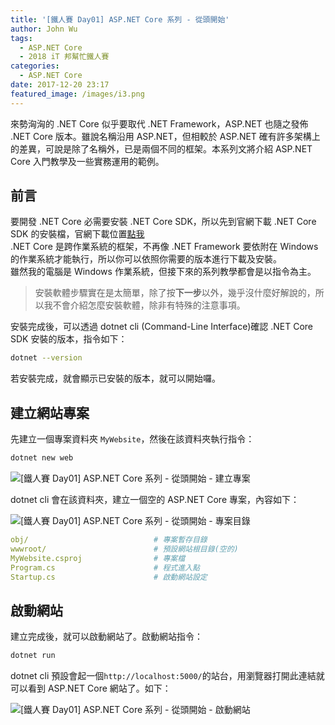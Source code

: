 ```yaml
---
title: '[鐵人賽 Day01] ASP.NET Core 系列 - 從頭開始'
author: John Wu
tags:
  - ASP.NET Core
  - 2018 iT 邦幫忙鐵人賽
categories:
  - ASP.NET Core
date: 2017-12-20 23:17
featured_image: /images/i3.png
---
```


來勢洶洶的 .NET Core 似乎要取代 .NET Framework，ASP.NET 也隨之發佈 .NET Core 版本。雖說名稱沿用 ASP.NET，但相較於 ASP.NET 確有許多架構上的差異，可說是除了名稱外，已是兩個不同的框架。本系列文將介紹 ASP.NET Core 入門教學及一些實務運用的範例。

<!-- more -->

## 前言

要開發 .NET Core 必需要安裝 .NET Core SDK，所以先到官網下載 .NET Core SDK 的安裝檔，官網下載位置[點我](https://www.microsoft.com/net/download/)  
.NET Core 是跨作業系統的框架，不再像 .NET Framework 要依附在 Windows 的作業系統才能執行，所以你可以依照你需要的版本進行下載及安裝。  
雖然我的電腦是 Windows 作業系統，但接下來的系列教學都會是以指令為主。  

> 安裝軟體步驟實在是太簡單，除了按**下一步**以外，幾乎沒什麼好解說的，所以我不會介紹怎麼安裝軟體，除非有特殊的注意事項。  

安裝完成後，可以透過 dotnet cli (Command-Line Interface)確認 .NET Core SDK 安裝的版本，指令如下：
```sh
dotnet --version
```

若安裝完成，就會顯示已安裝的版本，就可以開始囉。  

## 建立網站專案

先建立一個專案資料夾 `MyWebsite`，然後在該資料夾執行指令：
```sh
dotnet new web
```

![[鐵人賽 Day01] ASP.NET Core 系列 - 從頭開始 - 建立專案](/images/i1.png)

dotnet cli 會在該資料夾，建立一個空的 ASP.NET Core 專案，內容如下：  

![[鐵人賽 Day01] ASP.NET Core 系列 - 從頭開始 - 專案目錄](/images/i2.png)
```yml
obj/                            # 專案暫存目錄
wwwroot/                        # 預設網站根目錄(空的)
MyWebsite.csproj                # 專案檔
Program.cs                      # 程式進入點
Startup.cs                      # 啟動網站設定
```

## 啟動網站

建立完成後，就可以啟動網站了。啟動網站指令：
```sh
dotnet run
```
dotnet cli 預設會起一個`http://localhost:5000/`的站台，用瀏覽器打開此連結就可以看到 ASP.NET Core 網站了。如下：  

![[鐵人賽 Day01] ASP.NET Core 系列 - 從頭開始 - 啟動網站](/images/i3.png)
